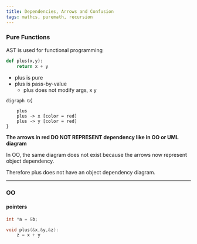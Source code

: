 ```yaml
---
title: Dependencies, Arrows and Confusion
tags: mathcs, puremath, recursion
---
```


### Pure Functions

AST is used for functional programming

```python
def plus(x,y):
    return x + y
```
 * plus is pure
 * plus is pass-by-value 
   * plus does not modify args, x y

```plantuml
digraph G{

    plus
    plus -> x [color = red]
    plus -> y [color = red]
}
```
**The arrows in red DO NOT REPRESENT dependency like in OO or UML diagram**

In OO, the same diagram does not exist because the arrows now represent object dependency.



Therefore plus does not have an object dependency diagram.

---

### OO

#### pointers

```C
int *a = &b;
```

```C
void plus(&x,&y,&z):
    z = x + y
```